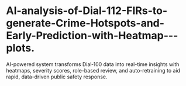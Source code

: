 # AI-analysis-of-Dial-112-FIRs-to-generate-Crime-Hotspots-and-Early-Prediction-with-Heatmap---plots.
AI-powered system transforms Dial‑100 data into real-time insights with heatmaps, severity scores, role-based review, and auto-retraining to aid rapid, data-driven public safety response.
